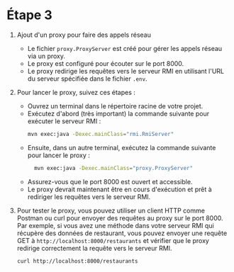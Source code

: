 # Étape 3

1. Ajout d'un proxy pour faire des appels réseau

    - Le fichier `proxy.ProxyServer` est créé pour gérer les appels réseau via un proxy.
    - Le proxy est configuré pour écouter sur le port 8000.
    - Le proxy redirige les requêtes vers le serveur RMI en utilisant l'URL du serveur spécifiée dans le fichier `.env`.

2. Pour lancer le proxy, suivez ces étapes :

    - Ouvrez un terminal dans le répertoire racine de votre projet.
    - Exécutez d'abord (très important) la commande suivante pour exécuter le serveur RMI :
      ```bash
      mvn exec:java -Dexec.mainClass="rmi.RmiServer"
      ```
    - Ensuite, dans un autre terminal, exécutez la commande suivante pour lancer le proxy :
      ```bash
        mvn exec:java -Dexec.mainClass="proxy.ProxyServer"
        ```
    - Assurez-vous que le port 8000 est ouvert et accessible.
    - Le proxy devrait maintenant être en cours d'exécution et prêt à rediriger les requêtes vers le serveur RMI.

3. Pour tester le proxy, vous pouvez utiliser un client HTTP comme Postman ou curl pour envoyer des requêtes au proxy sur le port 8000. Par exemple, si vous avez une méthode dans votre serveur RMI qui récupère des données de restaurant, vous pouvez envoyer une requête GET à `http://localhost:8000/restaurants` et vérifier que le proxy redirige correctement la requête vers le serveur RMI.
   ```bash
   curl http://localhost:8000/restaurants
   ```